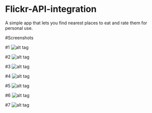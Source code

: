 # Flickr-API-integration
A simple app that lets you find nearest places to eat and rate them for personal use.

#Screenshots



#1
![alt tag](https://github.com/umarF/Flickr-API-integration/blob/master/IMG_3541.PNG)



#2
![alt tag](https://github.com/umarF/Flickr-API-integration/blob/master/IMG_3542.PNG)




#3
![alt tag](https://github.com/umarF/Flickr-API-integration/blob/master/IMG_3543.PNG)




#4
![alt tag](https://github.com/umarF/Flickr-API-integration/blob/master/IMG_3546.PNG)




#5
![alt tag](https://github.com/umarF/Flickr-API-integration/blob/master/IMG_3547.PNG)




#6
![alt tag](https://github.com/umarF/Flickr-API-integration/blob/master/IMG_3548.PNG)




#7
![alt tag](https://github.com/umarF/Flickr-API-integration/blob/master/IMG_3549.PNG)

